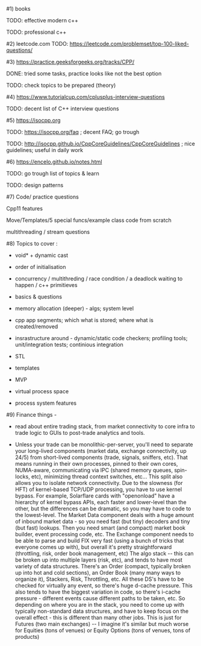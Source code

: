 #1) books

TODO: effective modern c++ 

TODO: professional c++

#2) leetcode.com
TODO: https://leetcode.com/problemset/top-100-liked-questions/

#3) https://practice.geeksforgeeks.org/tracks/CPP/

DONE: tried some tasks, practice looks like not the best option

TODO: check topics to be prepared (theory)


#4) https://www.tutorialcup.com/cplusplus-interview-questions

TODO: decent list of C++ interview questions


#5) https://isocpp.org

TODO: https://isocpp.org/faq ; decent FAQ; go trough

TODO: http://isocpp.github.io/CppCoreGuidelines/CppCoreGuidelines ; nice guidelines; useful in daily work


#6) https://encelo.github.io/notes.html

TODO: go trough list of topics & learn

TODO: design patterns

#7) Code/ practice questions

Cpp11 features

Move/Templates/5 special funcs/example class code from scratch

multithreading / stream questions


#8) Topics to cover :
- void* + dynamic cast

- order of initialisation

- concurrency / multithreding / race condition / a deadlock waiting to happen / c++ primitieves

- basics & questions

- memory allocation (deeper) - algs; system level

- cpp app segments; which what is stored; where what is created/removed

- insrastructure around - dynamic/static code checkers; profiling tools; unit/integration tests; continious integration

- STL

- templates

- MVP

- virtual process space

- process system features


#9) Finance things -

- read about entire trading stack, from market connectivity to core infra to trade logic to GUIs to post-trade analytics and tools.

- Unless your trade can be monolithic-per-server, you'll need to separate your long-lived components (market data, exchange connectivity, up 24/5) from short-lived components (trade, signals, sniffers, etc). 
That means running in their own processes, pinned to their own cores, NUMA-aware, communicating via IPC (shared memory queues, spin-locks, etc), minimizing thread context switches, etc...
This split also allows you to isolate network connectivity. 
Due to the slowness (for HFT) of kernel-based TCP/UDP processing, you have to use kernel bypass. 
For example, Solarflare cards with "openonload" have a hierarchy of kernel bypass APIs, each faster and lower-level than the other, but the differences can be dramatic, so you may have to code to the lowest-level.
The Market Data component deals with a huge amount of inbound market data - so you need fast (but tiny) decoders and tiny (but fast) lookups. 
Then you need smart (and compact) market book builder, event processing code, etc.
The Exchange component needs to be able to parse and build FIX very fast (using a bunch of tricks that everyone comes up with), but overall it's pretty straightforward (throttling, risk, order book management, etc)
The algo stack -- this can be broken up into multiple layers (risk, etc), and tends to have most variety of data structures. 
There's an Order (compact, typically broken up into hot and cold sections), an Order Book (many many ways to organize it), Stackers, Risk, Throttling, etc. 
All these DS's have to be checked for virtually any event, so there's huge d-cache pressure. 
This also tends to have the biggest variation in code, so there's i-cache pressure - different events cause different paths to be taken, etc.
So depending on where you are in the stack, you need to come up with typically non-standard data structures, and have to keep focus on the overall effect - this is different than many other jobs.
This is just for Futures (two main exchanges) -- I imagine it's similar but much worse for Equities (tons of venues) or Equity Options (tons of venues, tons of products)





